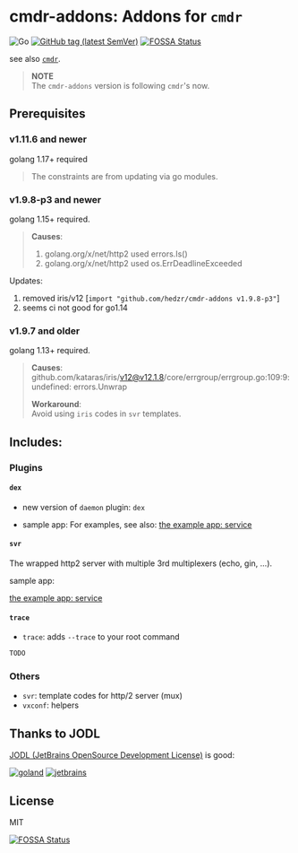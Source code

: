 # cmdr-addons: Addons for `cmdr`

![Go](https://github.com/hedzr/cmdr-addons/workflows/Go/badge.svg)
[![GitHub tag (latest SemVer)](https://img.shields.io/github/tag/hedzr/cmdr-addons.svg?label=release)](https://github.com/hedzr/cmdr-addons/releases)
[![FOSSA Status](https://app.fossa.com/api/projects/git%2Bgithub.com%2Fhedzr%2Fcmdr-addons.svg?type=shield)](https://app.fossa.com/projects/git%2Bgithub.com%2Fhedzr%2Fcmdr-addons?ref=badge_shield)

see also [`cmdr`](https://github.com/hedzr/cmdr).

> **NOTE**  
> The `cmdr-addons` version is following `cmdr`'s now.

## Prerequisites

### v1.11.6 and newer

golang 1.17+ required

> The constraints are from updating via go modules.

### v1.9.8-p3 and newer

golang 1.15+ required.

> **Causes**:  
> 1. golang.org/x/net/http2 used errors.Is()
> 2. golang.org/x/net/http2 used os.ErrDeadlineExceeded

Updates:
1. removed iris/v12 [`import "github.com/hedzr/cmdr-addons v1.9.8-p3"`]
2. seems ci not good for go1.14

### v1.9.7 and older

golang 1.13+ required.

> **Causes**:  
>   github.com/kataras/iris/v12@v12.1.8/core/errgroup/errgroup.go:109:9: undefined: errors.Unwrap
>
> **Workaround**:  
>   Avoid using `iris` codes in `svr` templates.

## Includes:

### Plugins

#### `dex`

- new version of `daemon` plugin: `dex`

- sample app:
  For examples, see also: [the example app: service](https://github.com/hedzr/cmdr-examples/tree/master/examples/service)

#### `svr`

The wrapped http2 server with multiple 3rd multiplexers (echo, gin, ...).

sample app:

[the example app: service](https://github.com/hedzr/cmdr-examples/tree/master/examples/service)

#### `trace`
- `trace`: adds `--trace` to your root command

```go
TODO
```

### Others

- `svr`: template codes for http/2 server (mux)
- `vxconf`: helpers

## Thanks to JODL

[JODL (JetBrains OpenSource Development License)](https://www.jetbrains.com/community/opensource/) is good:

[![goland](https://gist.githubusercontent.com/hedzr/447849cb44138885e75fe46f1e35b4a0/raw/ca8ac2694906f5650d585263dbabfda52072f707/logo-goland.svg)](https://www.jetbrains.com/?from=hedzr/cmdr-addons)
[![jetbrains](https://gist.githubusercontent.com/hedzr/447849cb44138885e75fe46f1e35b4a0/raw/bedfe6923510405ade4c034c5c5085487532dee4/jetbrains-variant-4.svg)](https://www.jetbrains.com/?from=hedzr/cmdr-addons)

## License

MIT

[![FOSSA Status](https://app.fossa.com/api/projects/git%2Bgithub.com%2Fhedzr%2Fcmdr-addons.svg?type=large)](https://app.fossa.com/projects/git%2Bgithub.com%2Fhedzr%2Fcmdr-addons?ref=badge_large)